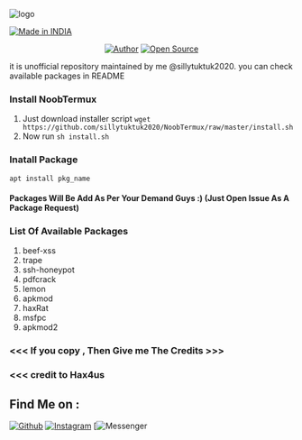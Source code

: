 ![logo](../master/images/NoobTermux.jpg)
<p align="left">
<a href="#"><img title="Made in INDIA" src="https://img.shields.io/badge/MADE%20IN%20-INDIA-orange?colorA=%23ff0000&colorB=%23017e40&style=for-the-badge"></a>
</p>
<p align="center">
</p>
<p align="center">
<a href="https://github.com/sillytuktuk2030"><img title="Author" src="https://img.shields.io/badge/Author%20-Sillytuktuk2020-green.svg?style=for-the-badge&logo=github"></a>
<a href="#"><img title="Open Source" src="https://img.shields.io/badge/Open%20-Source%20%F0%9F%98%8E-yellowgreen?style=for-the-badge"></a>
</p>
<p align="center">


it is unofficial repository maintained by me @sillytuktuk2020. you can check available packages in README

### Install NoobTermux
1. Just download installer script `wget https://github.com/sillytuktuk2020/NoobTermux/raw/master/install.sh`
2. Now run `sh install.sh`

### Inatall Package 
`apt install pkg_name`

#### Packages Will Be Add As Per Your Demand Guys :) (Just Open Issue As A Package Request)

### List Of Available Packages
1. beef-xss
2. trape
3. ssh-honeypot
4. pdfcrack
5. lemon
6. apkmod
7. haxRat
8. msfpc
9. apkmod2
### <<< If you copy , Then Give me The Credits >>>
### <<< credit to Hax4us
## Find Me on :
[![Github](https://img.shields.io/badge/Github-Sillytuktuk2020-green?style=for-the-badge&logo=github)](https://github.com/sillytuktuk2020)
[![Instagram](https://img.shields.io/badge/IG-decent__deep__raadhe-yellowgreen?style=for-the-badge&logo=instagram)](https://www.instagram.com/decent_deep_raadhe)
[![Messenger](https://img.shields.io/badge/Chat-Messenger-blue?style=for-the-badge&logo=messenger)


